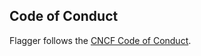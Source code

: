 ## Code of Conduct

Flagger follows the [CNCF Code of Conduct](https://github.com/cncf/foundation/blob/master/code-of-conduct.md).
